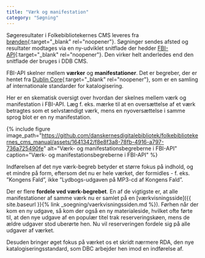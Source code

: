 ```yaml
---
title: "Værk og manifestation"
category: "Søgning"
---
```

Søgeresultater i  Folkebibliotekernes CMS leveres fra [brønden](https://www.dbc.dk/fbi/databronden){:target="_blank" rel="noopener"}. Søgninger sendes afsted og resultater modtages via en ny-udviklet snitflade der hedder [FBI-API](https://fbi-api.dbc.dk/){:target="_blank" rel="noopener"}. Den virker helt anderledes end den snitflade der bruges i DDB CMS.

FBI-API skelner mellem **værker** og **manifestationer**. Det er begreber, der er hentet fra [Dublin Core](https://www.dublincore.org/){:target="_blank" rel="noopener"}, som er en samling af internationale standarder for katalogisering.

Her er en skematisk oversigt over hvordan der skelnes mellem værk og manifestation i FBI-API. Læg f. eks. mærke til at en oversættelse af et værk betragtes som et selvstændigt værk, mens en nyoversættelse i samme sprog blot er en ny manifestation.

{% include figure image_path="https://github.com/danskernesdigitalebibliotek/folkebibliotekernes_cms_manual/assets/1641342/f8e8f3a8-78fb-4916-a797-736a725490fe" alt="Værk- og manifestationsbegreberne i FBI-API" caption="Værk- og manifestationsbegreberne i FBI-API" %} 

Indførelsen af det nye værk-begreb betyder et større fokus på indhold, og et mindre på form, eftersom det nu er hele værket, der formidles - f. eks. ”Kongens Fald”, ikke ”Lydbogs-udgaven på MP3-cd af Kongens Fald”.

Der er flere **fordele ved værk-begrebet**. En af de vigtigste er, at alle manifestationer af samme værk nu er samlet på en [værkvisningsside]({{ site.baseurl }}{% link _soegning/vaerkvisningssiden.md %}). Førhen når der kom en ny udgave, så kom der også en ny materialeside, hvilket ofte førte til, at den nye udgave af en populær titel trak reserveringskøen, mens de ældre udgaver stod uberørte hen. Nu vil reserveringen fordele sig på alle udgaver af værket.

Desuden bringer øget fokus på værket os et skridt nærmere RDA, den nye katalogiseringsstandard, som DBC arbejder hen imod en indførelse af.
